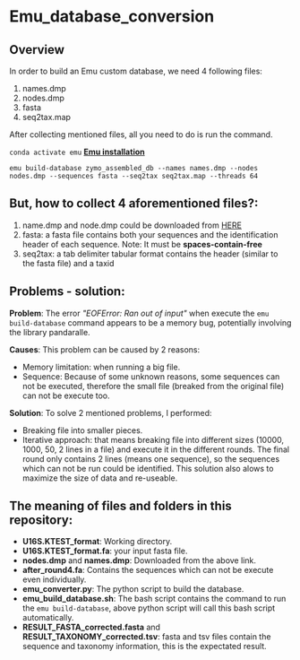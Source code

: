 # Emu_database_conversion
## Overview
In order to build an Emu custom database, we need 4 following files:
1. names.dmp
2. nodes.dmp
3. fasta
4. seq2tax.map

After collecting mentioned files, all you need to do is run the command.

```conda activate emu``` **[Emu installation](https://gitlab.com/treangenlab/emu/-/tree/master)**

```emu build-database zymo_assembled_db --names names.dmp --nodes nodes.dmp --sequences fasta --seq2tax seq2tax.map --threads 64```

## But, how to collect 4 aforementioned files?:
1. name.dmp and node.dmp could be downloaded from [HERE](https://ftp.ncbi.nlm.nih.gov/pub/taxonomy/new_taxdump/)
2. fasta: a fasta file contains both your sequences and the identification header of each sequence. Note: It must be **spaces-contain-free**
3. seq2tax: a tab delimiter tabular format contains the header (similar to the fasta file) and a taxid

## Problems - solution:
**Problem**: The error *"EOFError: Ran out of input"* when execute the ```emu build-database``` command appears to be a memory bug, potentially involving the library pandaralle.

**Causes**: This problem can be caused by 2 reasons:
  - Memory limitation: when running a big file.
  - Sequence: Because of some unknown reasons, some sequences can not be executed, therefore the small file (breaked from the original file) can not be execute too.

**Solution**: To solve 2 mentioned problems, I performed:
  - Breaking file into smaller pieces.
  - Iterative approach: that means breaking file into different sizes (10000, 1000, 50, 2 lines in a file) and execute it in the different rounds. The final round only contains 2 lines (means one sequence), so the sequences which can not be run could be identified. This solution also alows to maximize the size of data and re-useable.

## The meaning of files and folders in this repository:
  - **U16S.KTEST_format**: Working directory.
  - **U16S.KTEST_format.fa**: your input fasta file.
  - **nodes.dmp** and **names.dmp**: Downloaded from the above link.
  - **after_round4.fa**: Contains the sequences which can not be execute even individually.
  - **emu_converter.py**: The python script to build the database.
  - **emu_build_database.sh**: The bash script contains the command to run the ```emu build-database```, above python script will call this bash script automatically.
  - **RESULT_FASTA_corrected.fasta** and **RESULT_TAXONOMY_corrected.tsv**: fasta and tsv files contain the sequence and taxonomy information, this is the expectated result.
